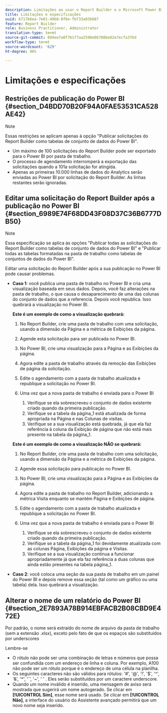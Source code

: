 ```yaml
---
description: Limitações ao usar o Report Builder e o Microsoft Power BI.
title: Limitações e especificações
uuid: 6717b6ea-7e01-49b8-8f6e-fb733a03b687
feature: Report Builder
role: Business Practitioner, Administrator
translation-type: tm+mt
source-git-commit: 894ee7a8f761f7aa2590e06708be82e7ecfa3f6d
workflow-type: tm+mt
source-wordcount: '629'
ht-degree: 96%

---
```



# Limitações e especificações

## Restrições de publicação do Power BI {#section_D4BDD70B20F94A0FAE53531CA528AE42}

>[!NOTE]
>
>Essas restrições se aplicam apenas à opção &quot;Publicar solicitações do Report Builder como tabelas de conjunto de dados do Power BI&quot;.

* Um máximo de 100 solicitações do Report Builder pode ser exportado para o Power BI por pasta de trabalho.
* O processo de agendamento interromperá a exportação das solicitações quando a 101a solicitação for atingida.
* Apenas as primeiras 10.000 linhas de dados do Analytics serão enviadas ao Power BI por solicitação do Report Builder. As linhas restantes serão ignoradas.

## Editar uma solicitação do Report Builder após a publicação no Power BI {#section_6989E74F68DD43F08D37C36B6777DB50}

>[!NOTE]
>
>Essa especificação se aplica às opções &quot;Publicar todas as solicitações do Report Builder como tabelas de conjunto de dados do Power BI&quot; e &quot;Publicar todas as tabelas formatadas na pasta de trabalho como tabelas de conjuntos de dados do Power BI&quot;.

Editar uma solicitação do Report Builder após a sua publicação no Power BI pode causar problemas.

* **Caso 1**: você publica uma pasta de trabalho no Power BI e cria uma visualização baseada em seus dados. Depois, você faz alterações na pasta de trabalho, o que causa o desaparecimento de uma das colunas do conjunto de dados que a referencia. Depois você republica. Isso quebrará a visualização no Power BI.

   **Este é um exemplo de como a visualização quebrará:**

   1. No Report Builder, crie uma pasta de trabalho com uma solicitação, usando a dimensão da Página e a métrica de Exibições da página.
   2. Agende esta solicitação para ser publicada no Power BI.
   3. No Power BI, crie uma visualização para a Página e as Exibições da página.
   4. Agora edite a pasta de trabalho através da remoção das Exibições de página da solicitação.
   5. Edite o agendamento com a pasta de trabalho atualizada e republique a solicitação no Power BI.
   6. Uma vez que a nova pasta de trabalho é enviada para o Power BI

      1. Verifique se ela sobrescreveu o conjunto de dados existente criado quando da primeira publicação.
      2. Verifique se a tabela da página_1 está atualizada de forma apropriada na Página e nas Colunas de visitas.
      3. Verifique se a sua visualização está quebrada, já que ela faz referência à coluna da Exibição de página que não está mais presente na tabela da página_1.

   **Este é um exemplo de como a visualização NÃO se quebrará:**

   1. No Report Builder, crie uma pasta de trabalho com uma solicitação, usando a dimensão da Página e a métrica de Exibições da página.
   2. Agende essa solicitação para publicação no Power BI.
   3. No Power BI, crie uma visualização para a Página e as Exibições da página.
   4. Agora edite a pasta de trabalho no Report Builder, adicionando a métrica Visita enquanto se mantém Página e Exibições de página.
   5. Edite o agendamento com a pasta de trabalho atualizada e republique a solicitação no Power BI.
   6. Uma vez que a nova pasta de trabalho é enviada para o Power BI

      1. Verifique se ela sobrescreveu o conjunto de dados existente criado quando da primeira publicação.
      2. Verifique se a tabela da página_1 foi devidamente atualizada com as colunas Página, Exibições da página e Visitas.
      3. Verifique se a sua visualização continua a funcionar apropriadamente já que ela faz referência a duas colunas que ainda estão presentes na tabela página_1.


* **Caso 2**: você coloca uma seção da sua pasta de trabalho em um painel do Power BI e depois remove essa seção (tal como um gráfico ou uma tabela) dela. Isso quebrará a visualização.

## Alterar o nome de um relatório do Power BI {#section_2E7893A78B914EBFACB2B08CBD9E472E}

Por padrão, o nome será extraído do nome de arquivo da pasta de trabalho (sem a extensão .xlsx), exceto pelo fato de que os espaços são substituídos por underscores

Lembre-se

* O rótulo não pode ser uma combinação de letras e números que possa ser confundida com um endereço de linha e coluna. Por exemplo, A100 não pode ser um rótulo porque é o endereço de uma célula na planilha.
* Os seguintes caracteres não são válidos para rótulos: &#39;#&#39;, &#39;@&#39;, &#39;!&#39;, &#39;$&#39;, &#39;^&#39;, &#39;&amp;&#39;, &#39;*&#39;, &#39;`&#39;, &#39;~&#39;, &#39; &#39; . Eles serão substituídos por um caractere underscore.
* Quando um nome inválido é inserido, uma mensagem de aviso será mostrada que sugerirá um nome autogerado. Se clicar em **[!UICONTROL Sim]**, esse nome será usado. Se clicar em **[!UICONTROL Não]**, a interface do usuário do Assistente avançado permitirá que um novo nome seja inserido.

